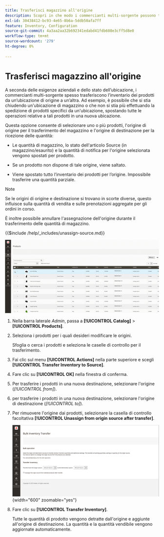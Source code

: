 ```yaml
---
title: Trasferisci magazzino all'origine
description: Scopri in che modo i commercianti multi-sorgente possono trasferire l’inventario dei prodotti da una posizione di origine a un’altra.
exl-id: 30438412-bc93-4e65-8b6a-5ddb50afa7ff
feature: Inventory, Configuration
source-git-commit: 4a3aa2aa32b692341edabd41fdb608e3cff5d8e0
workflow-type: tm+mt
source-wordcount: '279'
ht-degree: 0%

---
```


# Trasferisci magazzino all&#39;origine

A seconda delle esigenze aziendali e dello stato dell’ubicazione, i commercianti multi-sorgente spesso trasferiscono l’inventario dei prodotti da un’ubicazione di origine a un’altra. Ad esempio, è possibile che si stia chiudendo un&#39;ubicazione di magazzino o che non si stia più effettuando la spedizione di prodotti specifici da un&#39;ubicazione, spostando tutte le operazioni relative a tali prodotti in una nuova ubicazione.

Questa opzione consente di selezionare uno o più prodotti, l&#39;origine di origine per il trasferimento del magazzino e l&#39;origine di destinazione per la ricezione delle quantità:

- Le quantità di magazzino, lo stato dell&#39;articolo Source (in magazzino/esaurito) e la quantità di notifica per l&#39;origine selezionata vengono spostati per prodotto.

- Se un prodotto non dispone di tale origine, viene saltato.

- Viene spostato tutto l’inventario dei prodotti per l’origine. Impossibile trasferire una quantità parziale.

>[!NOTE]
>
>Se le origini di origine e destinazione si trovano in scorte diverse, questo influisce sulla quantità di vendita e sulle prenotazioni aggregate per gli ordini in corso.

È inoltre possibile annullare l&#39;assegnazione dell&#39;origine durante il trasferimento delle quantità di magazzino.

{{$include /help/_includes/unassign-source.md}}

![Trasferisci scorte in un&#39;altra origine](assets/inventory-bulk-transfer-source.gif)

1. Nella barra laterale _Admin_, passa a **[!UICONTROL Catalog]** > **[!UICONTROL Products]**.

1. Seleziona i prodotti per i quali desideri modificare le origini.

   Sfoglia o cerca i prodotti e seleziona le caselle di controllo per il trasferimento.

1. Fai clic sul menu **[!UICONTROL Actions]** nella parte superiore e scegli **[!UICONTROL Transfer Inventory to Source]**.

1. Fare clic su **[!UICONTROL OK]** nella finestra di conferma.

1. Per trasferire i prodotti in una nuova destinazione, selezionare l&#39;origine (_[!UICONTROL from]_).

1. per trasferire i prodotti in una nuova destinazione, selezionare l&#39;origine di destinazione (_[!UICONTROL to]_).

1. Per rimuovere l&#39;origine dai prodotti, selezionare la casella di controllo facoltativa **[!UICONTROL Unassign from origin source after transfer]**.

   ![Seleziona origine e destinazione per il trasferimento](assets/inventory-bulk-transfer-summary.png){width="600" zoomable="yes"}

1. Fare clic su **[!UICONTROL Transfer Inventory]**.

   Tutte le quantità di prodotto vengono detratte dall&#39;origine e aggiunte all&#39;origine di destinazione. La quantità e la quantità vendibile vengono aggiornate automaticamente.

<!-- Last updated from includes: 2022-08-30 15:36:09 -->

